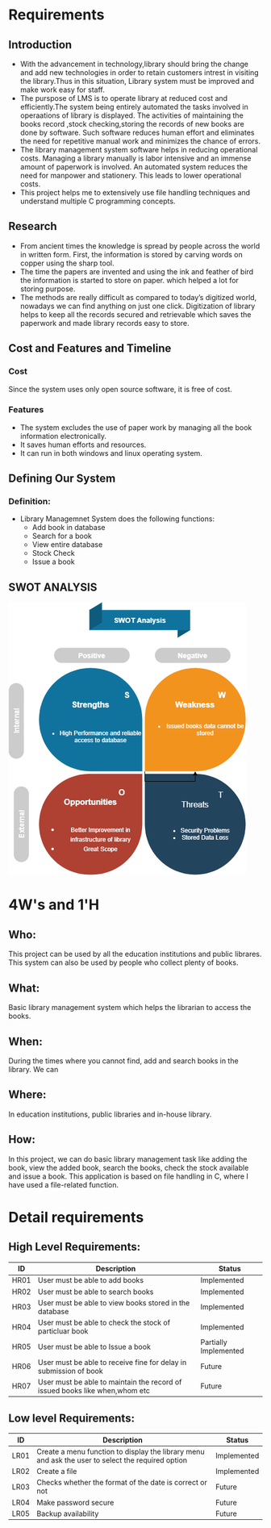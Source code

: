 # Requirements

## Introduction

* With the advancement in technology,library should bring the change and add new technologies in order to retain customers intrest in visiting the library.Thus in this situation, Library system must be improved and make work easy for staff.  
* The purspose of LMS is to operate library at reduced cost and efficiently.The system being entirely automated the tasks involved in operaations of library is displayed. The activities of maintaining the books record ,stock checking,storing the records of new books are done by software. Such software reduces human effort and eliminates the need for repetitive manual work and minimizes the chance of errors.
* The library management system software helps in reducing operational costs. Managing a library manually is labor intensive and an immense amount of paperwork is involved. An automated system reduces the need for manpower and stationery. This leads to lower operational costs.
* This project helps me to extensively use file handling techniques and understand multiple C programming concepts.

## Research

* From ancient times the knowledge is spread by people
across the world in written form. First, the information is stored by carving words on copper using the sharp tool.
* The time the papers are invented and using the ink and feather of bird the information is started to store on paper.
which helped a lot for storing purpose.
* The methods are really difficult as compared to today’s digitized world, nowadays we can find anything on just one click. Digitization of library helps to keep all the records secured and retrievable which saves the paperwork and made library records easy to store. 

## Cost and Features and Timeline

### Cost

Since the system uses only open source software, it is free of cost.

### Features

* The system excludes the use of paper work by managing all the book information electronically.
* It saves human efforts and resources.
* It can run in both windows and linux operating system.

## Defining Our System

### Definition:
* Library Managemnet System does the following functions:
    + Add book in database
    + Search for a book
    + View entire database
    + Stock Check
    + Issue a book

## SWOT ANALYSIS
![SWOT ANALYSIS](https://github.com/venkatbajaj/StepIn_Library_management_system/blob/main/1_Requirements/SWOT.png)

# 4W&#39;s and 1&#39;H

## Who:

This project can be used by all the education institutions and public librares. This system can also be used by people who collect plenty of books.

## What:

Basic library management system which helps the librarian to access the books.

## When:

During the times where you cannot find, add and search books in the library. We can 

## Where:

In education institutions, public libraries and in-house library.

## How:

In this project, we can do basic library management task like adding the book, view the added book, search the books, check the stock available and issue a book. This application is based on file handling in C, where I have used a file-related function.

# Detail requirements
## High Level Requirements:

| ID | Description | Status |
| --- | --- | --- |
| HR01 | User must be able to add books | Implemented |
| HR02 | User must be able to search books | Implemented |
| HR03 | User must be able to view books stored in the database | Implemented |
| HR04 | User must be able to check the stock of particluar book| Implemented |
| HR05 | User must be able to Issue a book| Partially Implemented |
| HR06 | User must be able to receive fine for delay in submission of book| Future |
| HR07 | User must be able to maintain the record of issued books like when,whom etc| Future |

##  Low level Requirements:

| ID | Description | Status |
| --- | --- | --- |
| LR01 | Create a menu function to display the library menu and ask the user to select the required option|Implemented |
| LR02 | Create a file| Implemented |
| LR03 | Checks whether the format of the date is correct or not | Future|
| LR04 | Make password secure | Future |
| LR05 | Backup availability | Future |
